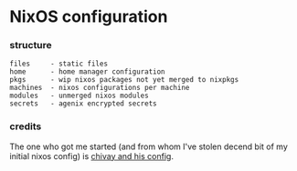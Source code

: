 # NixOS configuration

### structure

```
files     - static files
home      - home manager configuration
pkgs      - wip nixos packages not yet merged to nixpkgs
machines  - nixos configurations per machine
modules   - unmerged nixos modules
secrets   - agenix encrypted secrets
```

### credits

The one who got me started (and from whom I've stolen decend bit of my initial nixos config) is [chivay and his config](https://github.com/chivay/sysconf).
